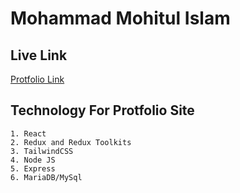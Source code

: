 # Mohammad Mohitul Islam

## Live Link

<a href="https://mohitul-islam.com" title="Mohammad Mohitul Islam">Protfolio Link</a>

## Technology For Protfolio Site

    1. React
    2. Redux and Redux Toolkits
    3. TailwindCSS
    4. Node JS
    5. Express
    6. MariaDB/MySql

<!-- react-simple-typewriter
<span>
                <Typewriter
                  words={[" Frontend Enginner.", " Freelancer."]}
                  loop
                  cursor
                  cursorStyle='|'
                  typeSpeed={70}
                  deleteSpeed={50}
                  delaySpeed={1000}
                />
</span> -->
